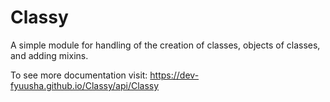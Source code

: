# Classy
A simple module for handling of the creation of classes, objects of classes, and adding mixins.

To see more documentation visit: https://dev-fyuusha.github.io/Classy/api/Classy
